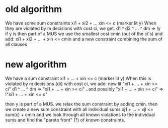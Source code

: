 # old algorithm
We have some sum constraints
  xi1 + xi2 + ... xin <= c (marker lit y)
When they are violated by m decisions with cost ci, we get.
  d1 ^ d2 ^ ... ^ dm => !y
if y is then part of a MUS we use the smallest cost cmin (out of the ci's) and add:
  xi1 + xi2 + ... + xin <= cmin
and a new constraint combining the sum of all clauses

# new algorithm
We have a sum constraint
  xi1 + ... + xin <= c (marker lit y)
When this is violated by m decisions {di} with cost ci, we add:
  new lit "xi1 + ... + xin >= ci"
  d1 ^ ... ^ dm => "xi1 + ... + xin >= ci"
  ..and possibly "xi1 + ... + xin >= ci" => !"xi1 + ... + xin <= c"

then y is part of a MUS. we relax the sum constraint by adding cmin.
then we create a new sum constraint with all individual sums
  xj1 + ... + xjl <= sum(c) + cmin
and we look through all known violations to the individual sums and find
the "pareto front" (?) of known constraints.


